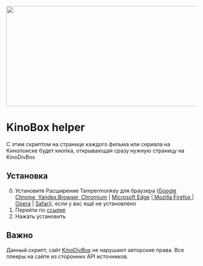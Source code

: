 <p style="text-align: center;"><a href="https://kinodivbox.github.io"><img alt="" src="https://sun9-4.userapi.com/impf/_laEgYyL83wlUSsgvMi6l92Ahcx6raS0xMb-2A/APr0V9SuhOI.jpg?size=795x265&amp;quality=95&amp;crop=0,46,795,265&amp;sign=821fbbc77443551d1af8b89293ac9c39&amp;type=cover_group" style="width: 795px; height: 265px;" /></a></p>

# KinoBox helper

С этим скриптом на странице каждого фильма или сериала на Кинопоиске будет кнопка, открывающая сразу нужную страницу на KinoDivBox

## Установка

0. Установите Расширение Tampermonkey для браузера ([Google Chrome, Yandex.Browser, Chromium](https://chromewebstore.google.com/detail/tampermonkey/dhdgffkkebhmkfjojejmpbldmpobfkfo?hl=ru) | [Microsoft Edge](https://microsoftedge.microsoft.com/addons/detail/tampermonkey/iikmkjmpaadaobahmlepeloendndfphd) |[ Mozilla Firefox ](https://addons.mozilla.org/en-US/firefox/addon/tampermonkey/) | [Opera](https://addons.opera.com/en/extensions/details/tampermonkey-beta/) | [Safari](https://apps.apple.com/us/app/tampermonkey/id1482490089)), если у вас ещё не установлено
1. Перейти по [ссылке](https://kinodivbox.github.io/KinoDivBox%20Tampermonkey.js)
2. Нажать установить

## Важно

Данный скрипт, сайт [KinoDivBox](https://kinodivbox.github.io) не нарушают авторские права. Все плееры на сайте из сторонних API источников.
